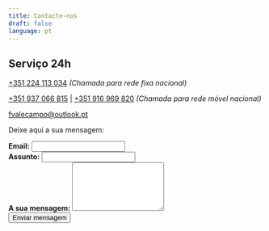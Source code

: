 ```yaml
---
title: Contacte-nos
draft: false
language: pt
---
```

<!-- @format -->
<section class="lg:pb-24">
  <div class="max-w-screen-md px-4 mx-auto">
    <h2 class="text-center pb-2 text-3xl font-semi-bold text-gray-800 dark:text-gray-300 md:text-4xl">
        Serviço 24h
    </h2>
    <p class="max-w-xl mx-auto mb-6 font-normal text-gray-900 lg:mx-0 xl:mb-2 md:text-lg xl:text-xl dark:text-gray-50">
        <a href="tel:+351 224 113 034">+351 224 113 034</a>
        <i class="text-sm">(Chamada para rede fixa nacional)</i>
    </p>
    <p class="max-w-xl mx-auto mb-6 font-normal text-gray-900 lg:mx-0 xl:mb-2 md:text-lg xl:text-xl dark:text-gray-50">
        <a href="tel:+351 937 066 815">+351 937 066 815</a> | <a href="tel:+351 916 969 820">+351 916 969 820</a>
         <i class="text-sm">(Chamada para rede móvel nacional)</i>
    </p>
    <p class="max-w-xl mx-auto mb-6 font-normal text-gray-900 lg:mx-0 xl:mb-2 md:text-lg xl:text-xl dark:text-gray-50">
        <a href="mailto:fvalecampo@outlook.pt">fvalecampo@outlook.pt</a>
    </p>
    <div class=""></div>
      <p class="mb-8 font-light text-center text-gray-500 lg:mb-16 dark:text-gray-400 sm:text-xl">Deixe aqui a sua mensagem:</p>
      <form name="contact" action="https://formsubmit.io/send/web@fvalecampo.com" method="POST" class="space-y-8">
            <input name="_redirect" type="hidden" id="name" value="https://fvalecampo.com">
            <div class="my-4">
                <label for="email" class="block mb-2 font-medium text-gray-900 text-md dark:text-gray-300"><strong>Email:</strong></label>
                <input type="email" name="email" class="shadow-sm bg-gray-50 border border-gray-300 text-gray-900 text-md rounded-lg focus:ring-indigo-500 focus:border-indigo-500 block w-full p-2.5 dark:bg-gray-700 dark:border-gray-600 dark:placeholder-gray-400 dark:text-white dark:focus:ring-indigo-500 dark:focus:border-indigo-500 dark:shadow-sm-light" placeholder="" required>
            </div>
            <div class="my-4">
                <label for="subject" class="block mb-2 font-medium text-gray-900 text-md dark:text-gray-300"><strong>Assunto:</strong></label>
                <input type="text" name="subject" class="block w-full p-3 text-gray-900 border border-gray-300 rounded-lg shadow-sm text-md bg-gray-50 focus:ring-indigo-500 focus:border-indigo-500 dark:bg-gray-700 dark:border-gray-600 dark:placeholder-gray-400 dark:text-white dark:focus:ring-indigo-500 dark:focus:border-indigo-500 dark:shadow-sm-light" placeholder="" required>
                <input type="hidden" name="_captcha" value="false">
            </div>
            <div class="my-4 sm:col-span-2">
                <label for="message" class="block mb-2 font-medium text-gray-900 text-md dark:text-gray-400"><strong>A sua mensagem:</strong></label>
                <textarea id="message" name="message" rows="6" class="block p-2.5 w-full text-md text-gray-900 bg-gray-50 rounded-lg shadow-sm border border-gray-300 focus:ring-indigo-500 focus:border-indigo-500 dark:bg-gray-700 dark:border-gray-600 dark:placeholder-gray-400 dark:text-white dark:focus:ring-indigo-500 dark:focus:border-indigo-500" placeholder=""></textarea>
            </div>
            <input name="_formsubmit_id" type="text" style="display:none">
            <div class="mt-6 lg:pb-16">
                <button type="submit" class="px-5 py-3 font-bold text-center text-white bg-indigo-600 rounded-lg text-md sm:w-fit hover:bg-indigo-800 focus:ring-4 focus:outline-none focus:ring-indigo-300 dark:bg-indigo-600 dark:hover:bg-indigo-700 dark:focus:ring-indigo-800">Enviar mensagem</button>
            </div>
      </form>
  </div>
</section>
